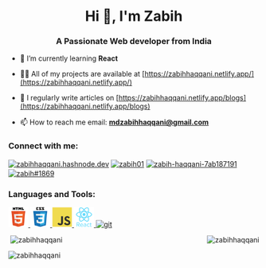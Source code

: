 <h1 align="center">Hi 👋, I'm Zabih</h1>
<h3 align="center">A Passionate Web developer from India</h3>



- 🌱 I’m currently learning **React**

- 👨‍💻 All of my projects are available at [https://zabihhaqqani.netlify.app/](https://zabihhaqqani.netlify.app/)

- 📝 I regularly write articles on [https://zabihhaqqani.netlify.app/blogs](https://zabihhaqqani.netlify.app/blogs)

- 📫 How to reach me email: **mdzabihhaqqani@gmail.com**

<h3 align="left">Connect with me:</h3>
<p align="left">
<a href="https://dev.to/zabihhaqqani.hashnode.dev" target="blank"><img align="center" src="https://raw.githubusercontent.com/rahuldkjain/github-profile-readme-generator/master/src/images/icons/Social/devto.svg" alt="zabihhaqqani.hashnode.dev" height="30" width="40" /></a>
<a href="https://twitter.com/zabih01" target="blank"><img align="center" src="https://raw.githubusercontent.com/rahuldkjain/github-profile-readme-generator/master/src/images/icons/Social/twitter.svg" alt="zabih01" height="30" width="40" /></a>
<a href="https://linkedin.com/in/zabih-haqqani-7ab187191" target="blank"><img align="center" src="https://raw.githubusercontent.com/rahuldkjain/github-profile-readme-generator/master/src/images/icons/Social/linked-in-alt.svg" alt="zabih-haqqani-7ab187191" height="30" width="40" /></a>
<a href="https://discord.gg/zabih#1869" target="blank"><img align="center" src="https://raw.githubusercontent.com/rahuldkjain/github-profile-readme-generator/master/src/images/icons/Social/discord.svg" alt="zabih#1869" height="30" width="40" /></a>
</p>

<h3 align="left">Languages and Tools:</h3>
<p align="left"> <a href="https://www.w3schools.com/css/" target="_blank" rel="noreferrer"><img src="https://raw.githubusercontent.com/devicons/devicon/master/icons/html5/html5-original-wordmark.svg" alt="html5" width="40" height="40"/> <img src="https://raw.githubusercontent.com/devicons/devicon/master/icons/css3/css3-original-wordmark.svg" alt="css3" width="40" height="40"/> </a> <a href="https://developer.mozilla.org/en-US/docs/Web/JavaScript" target="_blank" rel="noreferrer"> <img src="https://raw.githubusercontent.com/devicons/devicon/master/icons/javascript/javascript-original.svg" alt="javascript" width="40" height="40"/> </a><a href="https://reactjs.org/" target="_blank" rel="noreferrer"> <img src="https://raw.githubusercontent.com/devicons/devicon/master/icons/react/react-original-wordmark.svg" alt="react" width="40" height="40"/> </a><a href="https://git-scm.com/" target="_blank" rel="noreferrer"> <img src="https://www.vectorlogo.zone/logos/git-scm/git-scm-icon.svg" alt="git" width="40" height="40"/> </a> <a href="https://www.w3.org/html/" target="_blank" rel="noreferrer">  </a>   </p>

<p><img align="right" src="https://github-readme-stats.vercel.app/api/top-langs?username=zabihhaqqani&show_icons=true&locale=en&layout=compact" alt="zabihhaqqani" /></p>

<p>&nbsp;<img align="left
  " src="https://github-readme-stats.vercel.app/api?username=zabihhaqqani&show_icons=true&locale=en" alt="zabihhaqqani" /></p>

<p><img align="left" src="https://github-readme-streak-stats.herokuapp.com/?user=zabihhaqqani&" alt="zabihhaqqani" /></p>
